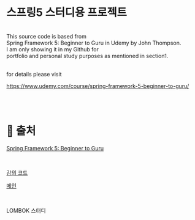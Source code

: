 # 스프링5 스터디용 프로젝트


<br />
This source code is based from<br />
Spring Framework 5: Beginner to Guru in Udemy by John Thompson.<br />
I am only showing it in my Github for<br />
portfolio and personal study purposes as mentioned in section1.<br /><br />

for details please visit<br />

https://www.udemy.com/course/spring-framework-5-beginner-to-guru/

<br />
<br />


# 📓 출처

[ Spring Framework 5: Beginner to Guru ](https://github.com/springframeworkguru/spring5-recipe-app/tree/add-index-page "udemy")

<br />

[강의 코드](https://github.com/springframeworkguru/sfg-di/tree/scope-demo "스프링 구루")

[메인](../README.MD "스프링 구루")

<br />

LOMBOK 스터디